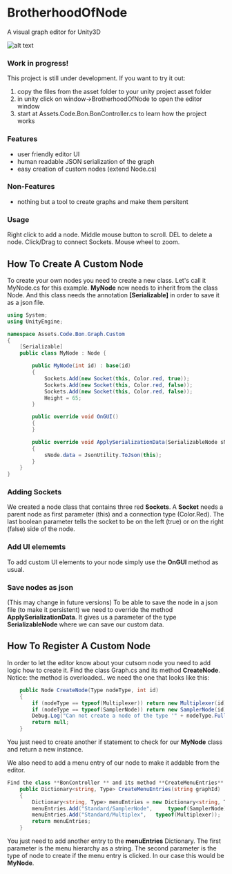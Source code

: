 # BrotherhoodOfNode
A visual graph editor for Unity3D

![alt text](https://github.com/aphex-/BrotherhoodOfNode/blob/master/preview.png "preview")

### Work in progress!

This project is still under development. If you want to try it out:

1. copy the files from the asset folder to your unity project asset folder
2. in unity click on window->BrotherhoodOfNode to open the editor window
3. start at Assets.Code.Bon.BonController.cs to learn how the project works

### Features
* user friendly editor UI
* human readable JSON serialization of the graph
* easy creation of custom nodes (extend Node.cs)

### Non-Features
* nothing but a tool to create graphs and make them persitent

### Usage
Right click to add a node. Middle mouse button to scroll. DEL to delete a node. Click/Drag to connect Sockets. Mouse wheel to zoom.



## How To Create A Custom Node
To create your own nodes you need to create a new class. Let's call it MyNode.cs
for this example. **MyNode** now needs to inherit from the class Node. And this 
class needs the annotation **[Serializable]** in order to save it as a json file.
```cs
using System;
using UnityEngine;

namespace Assets.Code.Bon.Graph.Custom
{
	[Serializable]
	public class MyNode : Node {

		public MyNode(int id) : base(id)
		{
			Sockets.Add(new Socket(this, Color.red, true));
			Sockets.Add(new Socket(this, Color.red, false));
			Sockets.Add(new Socket(this, Color.red, false));
			Height = 65;
		}

		public override void OnGUI()
		{
		}

		public override void ApplySerializationData(SerializableNode sNode)
		{
			sNode.data = JsonUtility.ToJson(this);
		}
	}
}

```
### Adding Sockets
We created a node class that contains three red **Sockets**. A **Socket** needs a parent node as first parameter (this) and a connection type (Color.Red). The last boolean parameter tells the socket to be on the left (true) or on the right (false) side of the node.

### Add UI elememts
To add custom UI elements to your node simply use the **OnGUI** method as usual.

### Save nodes as json
(This may change in future versions)
To be able to save the node in a json file (to make it persistent) we need 
to override the method **ApplySerializationData**. It gives us a parameter 
of the type **SerializableNode** where we can save our custom data.

## How To Register A Custom Node
In order to let the editor know about your cutsom node you need to add logic how to create it. Find the class Graph.cs
and its method **CreateNode**. Notice: the method is overloaded.. we need the one that looks like this:
```cs
	public Node CreateNode(Type nodeType, int id)
	{
		if (nodeType == typeof(Multiplexer)) return new Multiplexer(id);
		if (nodeType == typeof(SamplerNode)) return new SamplerNode(id);
		Debug.Log("Can not create a node of the type '" + nodeType.FullName + "'");
		return null;
	}
```
You just need to create another if statement to check for our **MyNode** class and return a new instance.

We also need to add a menu entry of our node to make it addable from the editor.
```cs
Find the class **BonController ** and its method **CreateMenuEntries** that looks like this:
	public Dictionary<string, Type> CreateMenuEntries(string graphId)
	{
		Dictionary<string, Type> menuEntries = new Dictionary<string, Type>();
		menuEntries.Add("Standard/SamplerNode", 	typeof(SamplerNode));
		menuEntries.Add("Standard/Multiplex", 	typeof(Multiplexer));
		return menuEntries;
	}
```
You just need to add another entry to the **menuEntries** Dictionary. The first 
parameter is the menu hierarchy as a string. The second parameter is the type
of node to create if the menu entry is clicked. In our case this would be **MyNode**.


